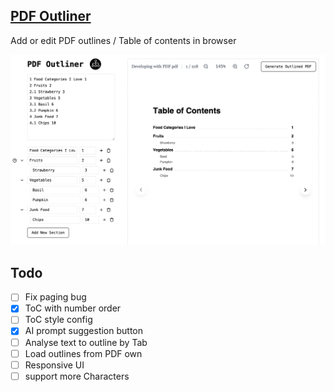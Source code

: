 ## [PDF Outliner](https://pdf-outliner.piggy.lol)

Add or edit PDF outlines / Table of contents in browser


![](./screenshots/image.png)


## Todo

- [ ] Fix paging bug
- [x] ToC with number order
- [ ] ToC style config
- [x] AI prompt suggestion button
- [ ] Analyse text to outline by Tab
- [ ] Load outlines from PDF own
- [ ] Responsive UI
- [ ] support more Characters
